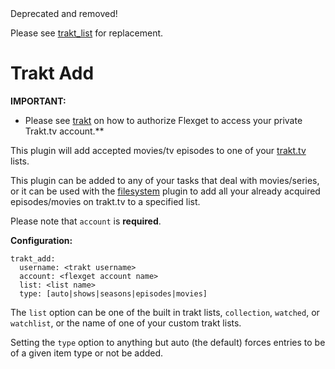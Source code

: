 <div class="alert alert-danger" role="alert">Deprecated and removed!
</div>

Please see [trakt_list](/Plugins/List/trakt_list) for replacement.

# Trakt Add

**IMPORTANT:**

* Please see [trakt](/Plugins/trakt) on how to authorize Flexget to access your private Trakt.tv account.**

This plugin will add accepted movies/tv episodes to one of your [trakt.tv](http://trakt.tv) lists.

This plugin can be added to any of your tasks that deal with movies/series, or it can be used with the [filesystem](/Plugins/filesystem) plugin to add all your already acquired episodes/movies on trakt.tv to a specified list.

Please note that `account` is **required**.

**Configuration:**

```text
trakt_add:
  username: <trakt username>
  account: <flexget account name>
  list: <list name>
  type: [auto|shows|seasons|episodes|movies]
```

The `list` option can be one of the built in trakt lists, `collection`, `watched`, or `watchlist`, or the name of one of your custom trakt lists.

Setting the `type` option to anything but auto (the default) forces entries to be of a given item type or not be added.

